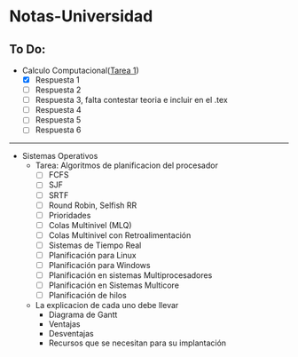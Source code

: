 # Notas-Universidad

## To Do:
- Calculo Computacional([Tarea 1](Calculo-Computacional/Tarea-1/Primera_tarea_Semestre_I_2016.pdf))
  - [x] Respuesta 1
  - [ ] Respuesta 2
  - [ ] Respuesta 3, falta contestar teoria e incluir en el .tex
  - [ ] Respuesta 4
  - [ ] Respuesta 5
  - [ ] Respuesta 6
---
- Sistemas Operativos
  - Tarea: Algoritmos de planificacion del procesador
    - [ ] FCFS
    - [ ] SJF
    - [ ] SRTF
    - [ ] Round Robin, Selfish RR
    - [ ] Prioridades
    - [ ] Colas Multinivel (MLQ)
    - [ ] Colas Multinivel con Retroalimentación
    - [ ] Sistemas de Tiempo Real
    - [ ] Planificación para Linux
    - [ ] Planificación para Windows
    - [ ] Planificación en sistemas Multiprocesadores
    - [ ] Planificación en Sistemas Multicore
    - [ ] Planificación de hilos
  - La explicacion de cada uno debe llevar
    - Diagrama de Gantt
    - Ventajas
    - Desventajas
    - Recursos que se necesitan para su implantación
